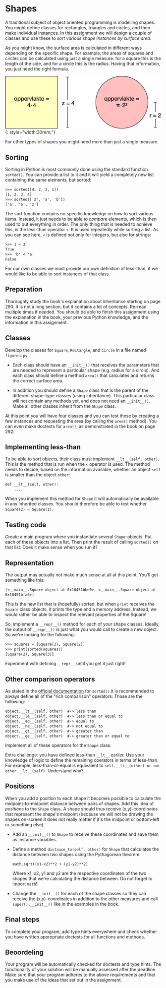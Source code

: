 # Shapes

A traditional subject of object oriented programming is modelling shapes. You might define classes for rectangles, triangles and circles, and then make individual instances. In this assignment we will design a couple of classes and use these to *sort various shape instances by surface area*.

As you might know, the surface area is calculated in different ways depending on the specific shape. For example, the areas of squares and circles can be calculated using just a single measure: for a square this is the length of the side, and for a circle this is the radius. Having that information, you just need the right formula.

![](oppervlaktes.png){: style="width:30rem;"}

For other types of shapes you might need more than just a single measure.

## Sorting

Sorting in Python is most commonly done using the standard function `sorted()`. You can provide a list to it and it will yield a completely new list containing the same elements, but sorted:

    >>> sorted([4, 2, 3, 1])
    [1, 2, 3, 4]
    >>> sorted(['z', 'a', 'b'])
    ['a', 'b', 'z']

The sort function contains no specific knowledge on how to sort various items. Instead, it just needs to be able to *compare* elements, which is then used to put everything in order. The only thing that is needed to achieve this, is the less-than operator `<`. It is used repeatedly while sorting a list. As you can see here, `<` is defined not only for integers, but also for strings:

    >>> 1 < 3
    True
    >>> 'b' < 'a'
    False

For our own classes we must provide our own definition of less-than, if we would like to be able to sort instances of that class.

## Preparation

Thoroughly study the book's explanation about inheritance starting on page 290. It is not a long section, but it contains a lot of concepts. Re-read multiple times if needed. You should be able to finish this assignment using the explanation in the book, your previous Python knowledge, and the information in this assignment.

## Classes

Develop the classes for `Square`, `Rectangle`, and `Circle` in a file named `figuren.py`.

*   Each class should have an `__init__()` that receives the parameters that are needed to represent a particular shape (e.g. radius for a circle). And each class should define a method `area()` that calculates and returns the correct surface area.

*   In addition you should define  a `Shape` class that is the parent of the different shape-type classes (using inheritance). This particular class will not contain any methods yet, and does not need an `__init__()`. Make all other classes inherit from the `Shape` class.

At this point you will have four classes and you can test these by creating a few instances and requesting the area (by calling the `area()` method). You can even make doctests for `area()`, as demonstrated in the book on page 292.

## Implementing less-than

To be able to sort objects, their class must implement `__lt__(self, other)`. This is the method that is run when the `<` operator is used. The method needs to decide, based on the information available, whether an object `self` is smaller than the object `other`:

    def __lt__(self, other):
        ...

When you implement this method for `Shape` it will automatically be available in any inherited classes. You should therefore be able to test whether `Square(2) < Square(1)`.

## Testing code

Create a main program where you instantiate several `Shape`-objects. Put each of these objects into a list. Then print the result of calling `sorted()` on that list. Does it make sense when you run it?

## Representation

The output may actually not make much sense at all at this point. You'll get something like this:

    [<__main__.Square object at 0x10451bbe0>, <__main__.Square object at 0x10451bfa0>]

This is the new list that is (hopefully) sorted, but when `print` receives the `Square` class objects, it prints the type and a memory address. Instead, we would rather be able to inspect the relevant properties of the Square!

So, implement a `__repr__()` method for each of your shape classes. Ideally, the output of `__repr__()` is just what you would call to create a new object. So we're looking for the following:

    >>> squares = [Square(3), Square(2)]
    >>> print(sorted(squares))
    [Square(2), Square(3)]

Experiment with defining `__repr__` until you get it just right!

## Other comparison operators

As stated in the [official documentation](https://docs.python.org/3/library/functions.html#sorted) for `sorted()` it is recommended to always define all of the "rich comparison" operators. Those are the following:

    object.__lt__(self, other)  #-> less than
    object.__le__(self, other)  #-> less than or equal to
    object.__eq__(self, other)  #-> equal to
    object.__ne__(self, other)  #-> not equal to
    object.__gt__(self, other)  #-> greater than
    object.__ge__(self, other)  #-> greater than or equal to

Implement all of these operators for the `Shape` class.

Extra challenge: you have defined less-than `__lt__` earlier. Use your knowledge of logic to define the remaining operators in terms of less-than. For example, less-than-or-equal is equivalent to `self.__lt__(other) or not other.__lt__(self)`. Understand why?

## Positions

When you add a position to each shape it becomes possible to calculate the midpoint-to-midpoint distance between pairs of shapes. Add this idea of *positions* to the `Shape` class. A shape should thus receive (x,y)-coordinates that represent the shape's midpoint (because we will not be drawing the shapes on-screen it does not really matter if it's the midpoint or bottom-left or something else).

*   Add an `__init__()` to `Shape` to receive these coordinates and save them as instance variables.

*   Define a method `distance_to(self, other)` for `Shape` that calculates the distance between two shapes using the Pythagorean theorem:

        math.sqrt((x1-x2)**2 + (y1-y2)**2)

    Where x1, x2, y1 and y2 are the respective coordinaten of the two shapes that we're calculating the distance between. Do not forget to import `math`!

*   Change the `__init__()` for each of the shape classes so they can receive the (x,y)-coordinates in addition to the other measures and call `super().__init__()` like in the examples in the book.

## Final steps

To complete your program, add type hints everywhere and check whether you have written appropriate doctests for all functions and methods.

## Beoordeling

Your program will be automatically checked for doctests and type hints. The functionality of your solution will be manually assessed after the deadline. Make sure that your program adheres to the above requirements and that you make use of the ideas that set out in the assignment.
